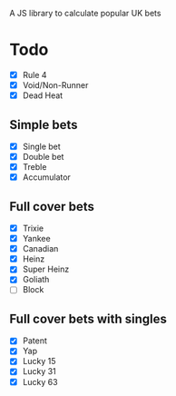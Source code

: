 A JS library to calculate popular UK bets

# Todo

- [x] Rule 4
- [x] Void/Non-Runner
- [x] Dead Heat

## Simple bets
- [x] Single bet
- [x] Double bet
- [x] Treble
- [x] Accumulator

## Full cover bets
- [x] Trixie
- [x] Yankee
- [x] Canadian
- [x] Heinz
- [x] Super Heinz
- [x] Goliath
- [ ] Block

## Full cover bets with singles
- [x] Patent
- [x] Yap
- [x] Lucky 15
- [x] Lucky 31
- [x] Lucky 63

